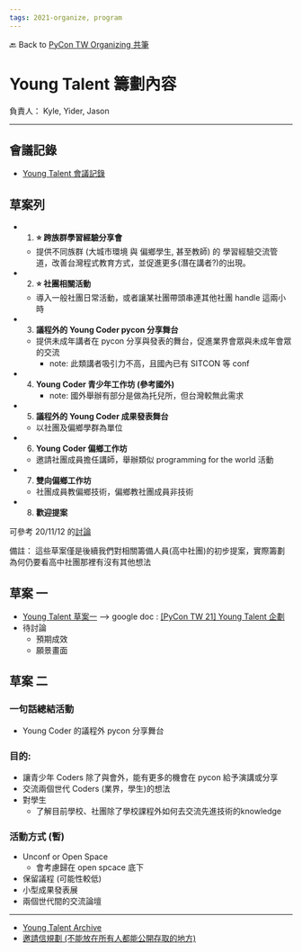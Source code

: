 ```yaml
---
tags: 2021-organize, program
---
```


🔙 Back to [PyCon TW Organizing 共筆](https://hackmd.io/@pycontw/SyG5_GrED/https%3A%2F%2Fhackmd.io%2F%40pycontw%2FByi2hyM9w)


# Young Talent 籌劃內容

負責人： Kyle, Yider, Jason

---

## 會議記錄


- [Young Talent 會議記錄](/GFvFCZmcTJG8jaergwameA)



## 草案列

- 1. **⭐️ 跨族群學習經驗分享會**
    - 提供不同族群 (大城市環境 與 偏鄉學生, 甚至教師) 的 學習經驗交流管道，改善台灣程式教育方式，並促進更多(潛在講者?)的出現。
- 2. **⭐️ 社團相關活動**
    - 導入一般社團日常活動，或者讓某社團帶頭串連其他社團 handle 這兩小時

- 3. **議程外的 Young Coder pycon 分享舞台**
    - 提供未成年講者在 pycon 分享與發表的舞台，促進業界會眾與未成年會眾的交流
        - note: 此類講者吸引力不高，且國內已有 SITCON 等 conf
- 4. **Young Coder 青少年工作坊 (參考國外)**
        - note: 國外舉辦有部分是做為托兒所，但台灣較無此需求
- 5. **議程外的 Young Coder 成果發表舞台**
    - 以社團及偏鄉學群為單位

- 6. **Young Coder 偏鄉工作坊**
    - 邀請社團成員擔任講師，舉辦類似 programming for the world 活動

- 7. **雙向偏鄉工作坊**
    - 社團成員教偏鄉技術，偏鄉教社團成員非技術

- 8. **歡迎提案**


可參考 20/11/12 的[討論](https://hackmd.io/@pycontw/SyG5_GrED/%2FiCQ7nF5QTqSstzMrLXG_Cw#1030-Young-Talent)


備註： 這些草案僅是後續我們對相關籌備人員(高中社團)的初步提案，實際籌劃為何仍要看高中社團那裡有沒有其他想法


## 草案 一

- [Young Talent 草案一](/KksiXcYpRzq4bfIjTBTODA)
--> google doc : [[PyCon TW 21] Young Talent 企劃](https://docs.google.com/document/d/10DrIFZlhN2qn31ZrkEvN-Oml3D5yme3zaGWBeFjW2Qk/edit#)
- 待討論
    - 預期成效
    - 願景畫面

## 草案 二


### 一句話總結活動
- Young Coder 的議程外 pycon 分享舞台

### 目的: 
- 讓青少年 Coders 除了與會外，能有更多的機會在 pycon 給予演講或分享
- 交流兩個世代 Coders (業界，學生)的想法
- 對學生
    - 了解目前學校、社團除了學校課程外如何去交流先進技術的knowledge


### 活動方式 (暫)

- Unconf or Open Space
    - 會考慮歸在 open spcace 底下
- 保留議程 (可能性較低)
- 小型成果發表展
- 兩個世代間的交流論壇


---

- [Young Talent Archive](/GMS-cu5_RXKg1iYkMsqGig)
- [邀請信規劃 (不能放在所有人都能公開存取的地方)](/YRfuo-jIT32k54eb-LZuqw)